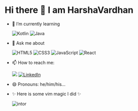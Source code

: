 # Hi there 👋 I am HarshaVardhan

<!--
**HarshaVardhanNakkina/HarshaVardhanNakkina** is a ✨ _special_ ✨ repository because its `README.md` (this file) appears on your GitHub profile.

Here are some ideas to get you started: -->

<!-- - 🔭 I’m currently working on ... -->

- 🌱 I’m currently learning

  <img alt="Kotlin" src="https://img.shields.io/badge/kotlin-%230095D5.svg?&style=for-the-badge&logo=kotlin&logoColor=white"/> <img alt="Java" src="https://img.shields.io/badge/java-%23ED8B00.svg?&style=for-the-badge&logo=java&logoColor=white"/>
  <!-- - 👯 I’m looking to collaborate on ... -->
  <!-- - 🤔 I’m looking for help with ... -->

- 💬 Ask me about

  <img alt="HTML5" src="https://img.shields.io/badge/html5-%23E34F26.svg?&style=for-the-badge&logo=html5&logoColor=white"/> <img alt="CSS3" src="https://img.shields.io/badge/css3-%231572B6.svg?&style=for-the-badge&logo=css3&logoColor=white"/> <img alt="JavaScript" src="https://img.shields.io/badge/javascript-%23323330.svg?&style=for-the-badge&logo=javascript&logoColor=%23F7DF1E"/> <img alt="React" src="https://img.shields.io/badge/react-%2320232a.svg?&style=for-the-badge&logo=react&logoColor=%2361DAFB"/>

- 📫 How to reach me:

    <p>
    <a target="_blank"href="https://twitter.com/Ganeshh___"><img src="https://img.shields.io/badge/twitter-%231DA1F2.svg?&style=for-the-badge&logo=twitter&logoColor=white"/></a> <a target="_blank"href="https://www.linkedin.com/in/harsha-vardhan-nakkina-447b721b4/"><img alt="LinkedIn" src="https://img.shields.io/badge/linkedin-%230077B5.svg?&style=for-the-badge&logo=linkedin&logoColor=white"/></a>
    </p>

- 😄 Pronouns: he/him/his...
<!-- - ⚡ Fun fact: ... -->
- ✨ Here is some vim magic I did ✨

  ![intor](./profile_intro.gif)
